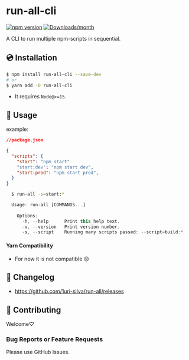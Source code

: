 # run-all-cli

[![npm version](https://img.shields.io/npm/v/run-all-cli.svg)](https://www.npmjs.com/package/run-all-cli)
[![Downloads/month](https://img.shields.io/npm/dm/run-all-cli.svg)](http://www.npmtrends.com/run-all-cli)

A CLI to run multiple npm-scripts in sequential.

## 💿 Installation

```bash
$ npm install run-all-cli --save-dev
# or
$ yarn add -D run-all-cli
```

- It requires `Node@>=15`.

## 📖 Usage

  example:

  ```json
  //package.json

  {
    "scripts": {
      "start": "npm start"
      "start:dev": "npm start dev",
      "start:prod": "npm start prod",
    }
  }
  ```

```bash
  $ run-all -s=start:*
```

```ts
  Usage: run-all [COMMANDS...]
    
    Options:
      -h, --help      Print this help text.
      -v, --version   Print version number.
      -s, --script    Running many scripts passed: --script=build:*
```

#### Yarn Compatibility

* For now it is not compatible 😔


## 📰 Changelog

- https://github.com/1uri-silva/run-all/releases

## 🍻 Contributing

Welcome♡

### Bug Reports or Feature Requests

Please use GitHub Issues.
